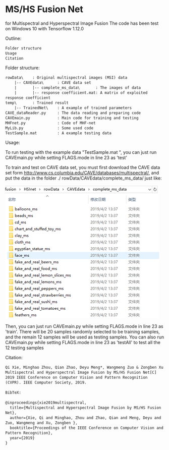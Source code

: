 # MS/HS Fusion Net 
for Multispectral and Hyperspectral Image Fusion
The code has been test on Windows 10 with Tensorflow 1.12.0

Outline:

    Folder structure
    Usage
    Citation
    
Folder structure:

    rowData\    : Original multispectral images (MSI) data 
        |-- CAVEdata\      : CAVE data set
        |       |-- complete_ms_data\       : The images of data
        |       |-- response coefficient.mat: A matrix of exploited response coefficient
    temp\       : Trained result
        |-- TrainedNet\    : A example of trained parameters
    CAVE_dataReader.py     : The data reading and preparing code
    CAVEmain.py            : Main code for training and testing 
    MHFnet.py              : Code of MHF-net 
    MyLib.py               : Some used code
    TestSample.mat         : A example testing data

Usage:

To run testing with the example data "TestSample.mat ", you can just run CAVEmain.py while setting FLAGS.mode in line 23 as 'test'
      
To train and test on CAVE data set, you must first download the CAVE data set form http://www.cs.columbia.edu/CAVE/databases/multispectral/, and put the data in the folder ./ rowData/CAVEdata/complete_ms_data/ just like:

![We should have a image here](https://github.com/XieQi2015/ImageFolder/raw/master/MHFnet/example.png)

Then, you can just run CAVEmain.py while setting FLAGS.mode in line 23 as 'train'. There will be 20 samples randomly selected to be training samples, and the remain 12 samples will be used as testing samples.
You can also run CAVEmain.py while setting FLAGS.mode in line 23 as 'testAll' to test all the 12 testing samples


Citation:

    Qi Xie, Minghao Zhou, Qian Zhao, Deyu Meng*, Wangmeng Zuo & Zongben Xu
    Multispectral and Hyperspectral Image Fusion by MS/HS Fusion Net[C]
    2019 IEEE Conference on Computer Vision and Pattern Recognition (CVPR). IEEE Computer Society, 2019.

    BibTeX:
    
    @inproceedings{xie2019multispectral,
      title={Multispectral and Hyperspectral Image Fusion by MS/HS Fusion Net},
      author={Xie, Qi and Minghao, Zhou and Zhao, Qian and Meng, Deyu and Zuo, Wangmeng and Xu, Zongben },
      booktitle={Proceedings of the IEEE Conference on Computer Vision and Pattern Recognition},
      year={2019} 
    }
